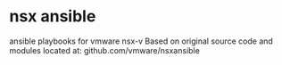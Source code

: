 # nsx ansible
ansible playbooks for vmware nsx-v
Based on original source code and modules located at: github.com/vmware/nsxansible
